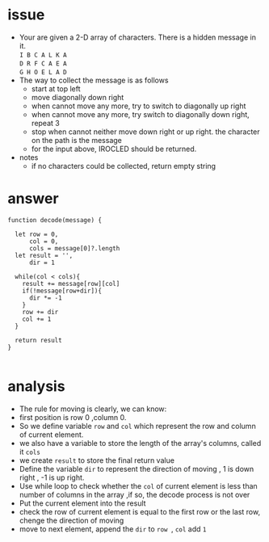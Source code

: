 # issue #
+ Your are given a 2-D array of characters. There is a hidden message in it.    
`I B C A L K A`   
`D R F C A E A`    
`G H O E L A D`     
+ The way to collect the message is as follows
  + start at top left
  + move diagonally down right
  + when cannot move any more, try to switch to diagonally up right
  + when cannot move any more, try switch to diagonally down right, repeat 3
  + stop when cannot neither move down right or up right. the character on the path is the message
  + for the input above, IROCLED should be returned.
+ notes
  + if no characters could be collected, return empty string

# answer #
```
function decode(message) {
  
  let row = 0,
      col = 0,
      cols = message[0]?.length
  let result = '',
      dir = 1

  while(col < cols){
    result += message[row][col]
    if(!message[row+dir]){
      dir *= -1
    }
    row += dir
    col += 1
  }

  return result
}


```

# analysis #
+ The rule for moving is clearly, we can know:
+ first position is row 0 ,column 0.
+ So we define variable `row` and `col` which represent the row and column of current element.
+ we also have a variable to store the length of the array's columns, called it `cols`
+ we create `result` to store the final return value
+ Define the variable `dir` to represent the direction of moving , 1 is down right , -1 is up right.
+ Use while loop to check whether the `col` of current element is less than number of columns in the array ,if so, the decode process is not over
+ Put the current element into the result
+ check the row of current element is equal to the first row or the last row, chenge the direction of moving
+ move to next element, append the `dir` to `row `, `col` add `1`

